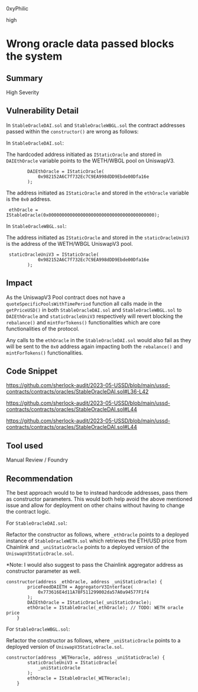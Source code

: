 0xyPhilic

high

# Wrong oracle data passed blocks the system

## Summary
High Severity

## Vulnerability Detail

In `StableOracleDAI.sol` and `StableOracleWBGL.sol` the contract addresses passed within the `constructor()` are wrong as follows: 

In `StableOracleDAI.sol`: 

The hardcoded address initiated as `IStaticOracle` and stored in `DAIEthOracle` variable points to the WETH/WBGL pool on UniswapV3.

```solidity
        DAIEthOracle = IStaticOracle(
            0x982152A6C7f732Ec7C9EA998dDD9Ebde00Dfa16e
        );
```

The address initiated as `IStaticOracle` and stored in the `ethOracle` variable is the `0x0` address.

```solidity
 ethOracle = IStableOracle(0x0000000000000000000000000000000000000000);
```

In `StableOracleWBGL.sol`:

The address initiated as `IStaticOracle` and stored in the `staticOracleUniV3` is the address of the WETH/WBGL UniswapV3 pool.

```solidity
 staticOracleUniV3 = IStaticOracle(
            0x982152A6C7f732Ec7C9EA998dDD9Ebde00Dfa16e
        );
```

## Impact

As the UniswapV3 Pool contract does not have a `quoteSpecificPoolsWithTimePeriod` function all calls made in the `getPriceUSD()` in both `StableOracleDAI.sol` and `StableOracleWBGL.sol` to `DAIEthOracle` and `staticOracleUniV3` respectively will revert blocking the `rebalance()` and `mintForTokens()` functionalities which are core functionalities of the protocol.

Any calls to the `ethOracle` in the `StableOracleDAI.sol` would also fail as they will be sent to the `0x0` address again impacting both the `rebalance()` and `mintForTokens()` functionalities. 

## Code Snippet

https://github.com/sherlock-audit/2023-05-USSD/blob/main/ussd-contracts/contracts/oracles/StableOracleDAI.sol#L36-L42

https://github.com/sherlock-audit/2023-05-USSD/blob/main/ussd-contracts/contracts/oracles/StableOracleDAI.sol#L44

https://github.com/sherlock-audit/2023-05-USSD/blob/main/ussd-contracts/contracts/oracles/StableOracleDAI.sol#L44

## Tool used

Manual Review / Foundry

## Recommendation

The best approach would to be to instead hardcode addresses, pass them as constructor parameters. This would both help avoid the above mentioned issue and allow for deployment on other chains without having to change the contract logic.

For `StableOracleDAI.sol`:

Refactor the constructor as follows, where `_ethOracle` points to a deployed instance of `StableOracleWETH.sol` which retrieves the ETH/USD price from Chainlink and `_uniStaticOracle` points to a deployed version of the `UniswapV3StaticOracle.sol`.

*Note: I would also suggest to pass the Chainlink aggregator address as constructor parameter as well.

```solidity
constructor(address _ethOracle, address _uniStaticOracle) {
        priceFeedDAIETH = AggregatorV3Interface(
            0x773616E4d11A78F511299002da57A0a94577F1f4
        );
        DAIEthOracle = IStaticOracle(_uniStaticOracle);
        ethOracle = IStableOracle(_ethOracle); // TODO: WETH oracle price
    }
```

For `StableOracleWBGL.sol`:

Refactor the constructor as follows, where `_uniStaticOracle` points to a deployed version of `UniswapV3StaticOracle.sol`.

```solidity
constructor(address _WETHoracle, address _uniStaticOracle) {
        staticOracleUniV3 = IStaticOracle(
            _uniStaticOracle
        );
        ethOracle = IStableOracle(_WETHoracle);
    }
```



